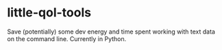 # little-qol-tools
Save (potentially) some dev energy and time spent working with text data on the command line. Currently in Python.
